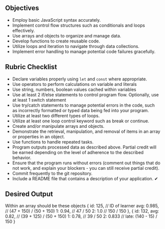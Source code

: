 ## Objectives

- Employ basic JavaScript syntax accurately.
- Implement control flow structures such as conditionals and loops effectively.
- Use arrays and objects to organize and manage data.
- Develop functions to create reusable code.
- Utilize loops and iteration to navigate through data collections.
- Implement error handling to manage potential code failures gracefully.

## Rubric Checklist
- Declare variables properly using `let` and `const` where appropriate.
- Use operators to perform calculations on variable and literals
- Use string, numbers, boolean values cached within variables
- Use at least 2 if/else statements to control program flow. Optionally, use at least 1 switch statement
- Use try/catch statements to manage potential errors in the code, such as incorrectly formatted or typed data being fed into your program.
- Utilize at least two different types of loops.
- Utilize at least one loop control keyword such as break or continue.
- Create and/or manipulate arrays and objects.
- Demonstrate the retrieval, manipulation, and removal of items in an array or properties in an object.
- Use functions to handle repeated tasks.
- Program outputs processed data as described above. Partial credit will be earned depending on the level of adherence to the described behavior.
- Ensure that the program runs without errors (comment out things that do not work, and explain your blockers - you can still receive partial credit).
- Commit frequently to the git repository.
- Include a README file that contains a description of your application. ✔

## Desired Output
Within an array should be these objects
    {
      id: 125, // ID of learner
      avg: 0.985, // (47 + 150) / (50 + 150)
      1: 0.94, // 47 / 50
      2: 1.0 // 150 / 150
    },
    {
      id: 132,
      avg: 0.82, // (39 + 125) / (50 + 150)
      1: 0.78, // 39 / 50
      2: 0.833 // late: (140 - 15) / 150
    }